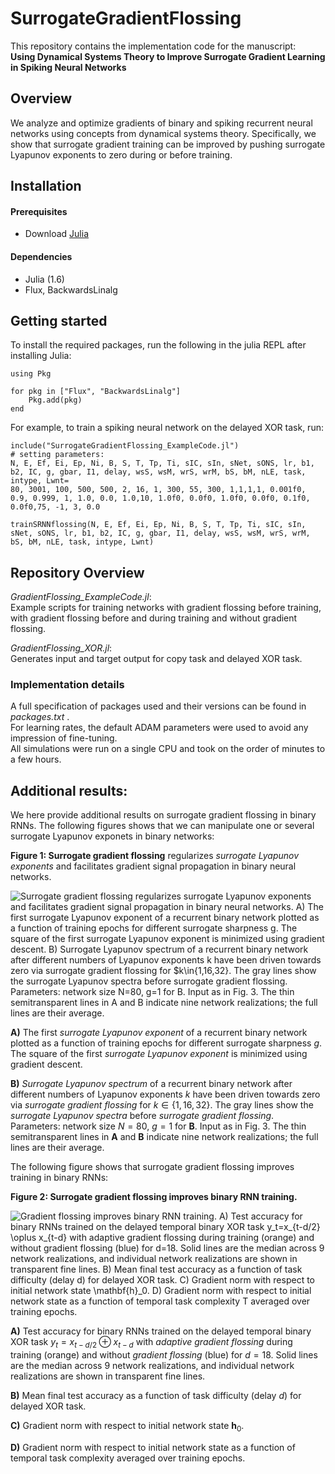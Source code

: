 # SurrogateGradientFlossing
This repository contains the implementation code for the manuscript:  <br>
 __Using Dynamical Systems Theory to Improve Surrogate Gradient Learning in Spiking Neural Networks__ <br>


## Overview
We analyze and optimize gradients of binary and spiking recurrent neural networks using concepts from dynamical systems theory. Specifically, we show that surrogate gradient training can be improved by pushing surrogate Lyapunov exponents to zero during or before training.

## Installation

#### Prerequisites
- Download [Julia](https://julialang.org/downloads/) 

#### Dependencies
- Julia (1.6)
- Flux, BackwardsLinalg

## Getting started
To install the required packages, run the following in the julia REPL after installing Julia:

```
using Pkg

for pkg in ["Flux", "BackwardsLinalg"]
    Pkg.add(pkg)
end
```

For example, to train a spiking neural network on the delayed XOR task, run:
```
include("SurrogateGradientFlossing_ExampleCode.jl")
# setting parameters:
N, E, Ef, Ei, Ep, Ni, B, S, T, Tp, Ti, sIC, sIn, sNet, sONS, lr, b1, b2, IC, g, gbar, I1, delay, wsS, wsM, wrS, wrM, bS, bM, nLE, task, intype, Lwnt=
80, 3001, 100, 500, 500, 2, 16, 1, 300, 55, 300, 1,1,1,1, 0.001f0, 0.9, 0.999, 1, 1.0, 0.0, 1.0,10, 1.0f0, 0.0f0, 1.0f0, 0.0f0, 0.1f0, 0.0f0,75, -1, 3, 0.0

trainSRNNflossing(N, E, Ef, Ei, Ep, Ni, B, S, T, Tp, Ti, sIC, sIn, sNet, sONS, lr, b1, b2, IC, g, gbar, I1, delay, wsS, wsM, wrS, wrM, bS, bM, nLE, task, intype, Lwnt)
```

## Repository Overview
_GradientFlossing_ExampleCode.jl_:\
Example scripts for training networks with gradient flossing before training, with gradient flossing before and during training and without gradient flossing.


_GradientFlossing_XOR.jl_:\
Generates input and target output for copy task and delayed XOR task.

<!---

runOneStimulus.jl trains an RNN on tracking one OU-signal showing that the network becomes more tightly balanced over training epochs.\
runTwoStimuli.jl trains an RNN on two OU-signal stimuli showing that the network becomes more tightly balanced over training epochs and breaks up into two weakly-connected subnetworks.\
runTheeStimuli.jl trains an RNN on two OU-signal stimuli showing that the network becomes more tightly balanced over training epochs and breaks up into three weakly-connected subnetworks.\
![Training RNN on two signals leads to balanced subpopulations](/figures/S=2.svg?raw=true "balanced subnetworks emerge  after runTheeStimuli.jl")
-->


<!---

### Training dynamics of eigenvalues:
Here is a visualization of the recurrent weight matrix and the eigenvalues throughout across training epochs.
![Training dynamics of networks trained on multiple signals shows first tracking of global mean input](eigenvalue_movie_2D_task.gif)
-->


### Implementation details
A full specification of packages used and their versions can be found in _packages.txt_ .\
For learning rates, the default ADAM parameters were used to avoid any impression of fine-tuning.\
All simulations were run on a single CPU and took on the order of minutes to a few hours.

## Additional results:
We here provide additional results on surrogate gradient flossing in binary RNNs. The following figures shows that we can manipulate one or several surrogate Lyapunov exponets in binary networks:

**Figure 1: Surrogate gradient flossing** regularizes *surrogate Lyapunov exponents* and facilitates gradient signal propagation in binary neural networks.

![**Surrogate gradient flossing** regularizes *surrogate Lyapunov exponents* and facilitates gradient signal propagation in binary neural networks. **A)** The first *surrogate Lyapunov exponent* of a recurrent binary network plotted as a function of training epochs for different surrogate sharpness $g$. The square of the first *surrogate Lyapunov exponent* is minimized using gradient descent. **B)** *Surrogate Lyapunov spectrum* of a recurrent binary network after different numbers of Lyapunov exponents $k$ have been driven towards zero via *surrogate gradient flossing* for $k\in\{1,16,32\}. The gray lines show the *surrogate Lyapunov spectra* before *surrogate gradient flossing*. Parameters: network size $N=80$, $g=1$ for **B**. Input as in Fig. 3. The thin semitransparent lines in **A** and **B** indicate nine network realizations; the full lines are their average.](/figures/bf_fig02a.png)


**A)** The first *surrogate Lyapunov exponent* of a recurrent binary network plotted as a function of training epochs for different surrogate sharpness $g$. The square of the first *surrogate Lyapunov exponent* is minimized using gradient descent.

**B)** *Surrogate Lyapunov spectrum* of a recurrent binary network after different numbers of Lyapunov exponents $k$ have been driven towards zero via *surrogate gradient flossing* for $k\in\{1,16,32\}$. The gray lines show the *surrogate Lyapunov spectra* before *surrogate gradient flossing*. Parameters: network size $N=80$, $g=1$ for **B**. Input as in Fig. 3. The thin semitransparent lines in **A** and **B** indicate nine network realizations; the full lines are their average.

The following figure shows that surrogate gradient flossing improves training in binary RNNs:

**Figure 2: Surrogate gradient flossing improves binary RNN training.**

![**Gradient flossing** improves binary RNN training. **A)** Test accuracy for binary RNNs trained on the delayed temporal binary XOR task $y_t=x_{t-d/2} \oplus x_{t-d}$ with *adaptive gradient flossing* during training (orange) and without *gradient flossing* (blue) for $d=18$. Solid lines are the median across 9 network realizations, and individual network realizations are shown in transparent fine lines. **B)** Mean final test accuracy as a function of task difficulty (delay $d$) for delayed XOR task. **C)** Gradient norm with respect to initial network state $\mathbf{h}_0$. **D)** Gradient norm with respect to initial network state as a function of temporal task complexity $T$ averaged over training epochs.](/figures/bf_fig03a.png)


**A)** Test accuracy for binary RNNs trained on the delayed temporal binary XOR task $y_t=x_{t-d/2} \oplus x_{t-d}$ with *adaptive gradient flossing* during training (orange) and without *gradient flossing* (blue) for $d=18$. Solid lines are the median across 9 network realizations, and individual network realizations are shown in transparent fine lines.

**B)** Mean final test accuracy as a function of task difficulty (delay $d$) for delayed XOR task.

**C)** Gradient norm with respect to initial network state $\mathbf{h}_0$.

**D)** Gradient norm with respect to initial network state as a function of temporal task complexity averaged over training epochs.


<!---
### figures/
Contains all figures of the main text and the supplement.
-->


<!---
### tex/
Contains the raw text of the main text and the supplement.
-->
